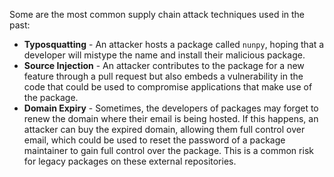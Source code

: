 Some are the most common supply chain attack techniques used in the past:
- **Typosquatting** - An attacker hosts a package called `nunpy`, hoping that a developer will mistype the name and install their malicious package.
- **Source Injection** - An attacker contributes to the package for a new feature through a pull request but also embeds a vulnerability in the code that could be used to compromise applications that make use of the package.
- **Domain Expiry** - Sometimes, the developers of packages may forget to renew the domain where their email is being hosted. If this happens, an attacker can buy the expired domain, allowing them full control over email, which could be used to reset the password of a package maintainer to gain full control over the package. This is a common risk for legacy packages on these external repositories.